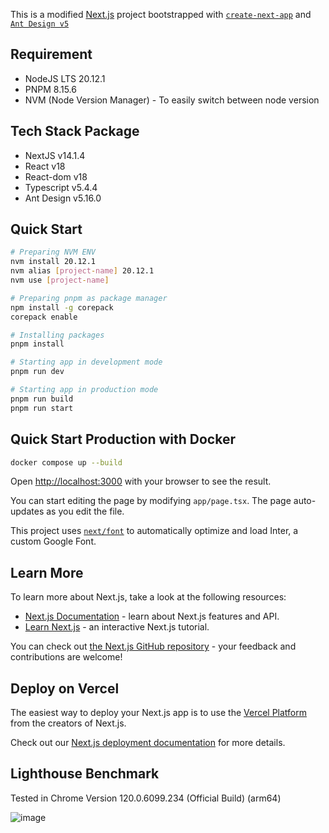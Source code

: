 This is a modified [Next.js](https://nextjs.org/) project bootstrapped with [`create-next-app`](https://github.com/vercel/next.js/tree/canary/packages/create-next-app) and [`Ant Design v5`](https://ant.design/)

## Requirement

- NodeJS LTS 20.12.1
- PNPM 8.15.6
- NVM (Node Version Manager) - To easily switch between node version

## Tech Stack Package

- NextJS v14.1.4
- React v18
- React-dom v18
- Typescript v5.4.4
- Ant Design v5.16.0

## Quick Start

```bash
# Preparing NVM ENV
nvm install 20.12.1
nvm alias [project-name] 20.12.1
nvm use [project-name]

# Preparing pnpm as package manager
npm install -g corepack
corepack enable

# Installing packages
pnpm install

# Starting app in development mode
pnpm run dev

# Starting app in production mode
pnpm run build
pnpm run start
```

## Quick Start Production with Docker

```bash
docker compose up --build
```

Open [http://localhost:3000](http://localhost:3000) with your browser to see the result.

You can start editing the page by modifying `app/page.tsx`. The page auto-updates as you edit the file.

This project uses [`next/font`](https://nextjs.org/docs/basic-features/font-optimization) to automatically optimize and load Inter, a custom Google Font.

## Learn More

To learn more about Next.js, take a look at the following resources:

- [Next.js Documentation](https://nextjs.org/docs) - learn about Next.js features and API.
- [Learn Next.js](https://nextjs.org/learn) - an interactive Next.js tutorial.

You can check out [the Next.js GitHub repository](https://github.com/vercel/next.js/) - your feedback and contributions are welcome!

## Deploy on Vercel

The easiest way to deploy your Next.js app is to use the [Vercel Platform](https://vercel.com/new?utm_medium=default-template&filter=next.js&utm_source=create-next-app&utm_campaign=create-next-app-readme) from the creators of Next.js.

Check out our [Next.js deployment documentation](https://nextjs.org/docs/deployment) for more details.

## Lighthouse Benchmark

Tested in Chrome Version 120.0.6099.234 (Official Build) (arm64)

![image](https://gitlab.dot.co.id/kalla/property-management/kalla-property-management/uploads/3c8a5335a9f860b1c205450656a8c296/image.png)
